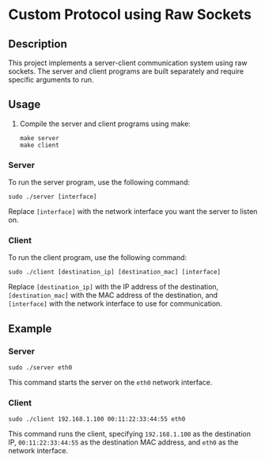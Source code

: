# Custom Protocol using Raw Sockets

## Description
This project implements a server-client communication system using raw sockets. The server and client programs are built separately and require specific arguments to run.

## Usage
1. Compile the server and client programs using make:
   ```
   make server
   make client
   ```
### Server
To run the server program, use the following command:
```
sudo ./server [interface]
```
Replace `[interface]` with the network interface you want the server to listen on.

### Client
To run the client program, use the following command:
```
sudo ./client [destination_ip] [destination_mac] [interface]
```
Replace `[destination_ip]` with the IP address of the destination, `[destination_mac]` with the MAC address of the destination, and `[interface]` with the network interface to use for communication.

## Example
### Server
```
sudo ./server eth0
```
This command starts the server on the `eth0` network interface.

### Client
```
sudo ./client 192.168.1.100 00:11:22:33:44:55 eth0
```
This command runs the client, specifying `192.168.1.100` as the destination IP, `00:11:22:33:44:55` as the destination MAC address, and `eth0` as the network interface.
